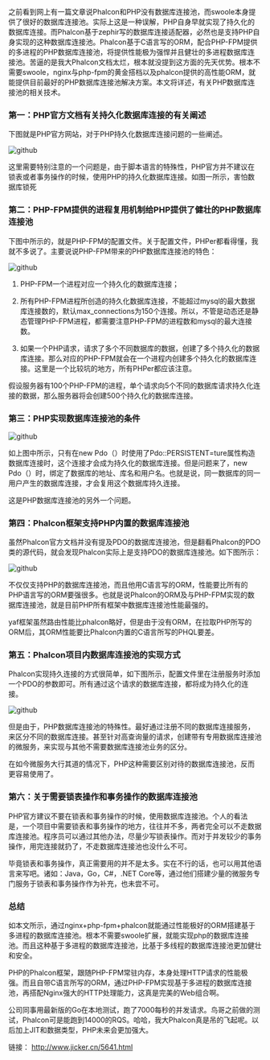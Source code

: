 之前看到网上有一篇文章说Phalcon和PHP没有数据库连接池，而swoole本身提供了很好的数据库连接池。实际上这是一种误解，PHP自身早就实现了持久化的数据库连接。而Phalcon基于zephir写的数据库连接适配器，必然也是支持PHP自身实现的这种数据库连接池。Phalcon基于C语言写的ORM，配合PHP-FPM提供的多进程的PHP数据库连接池，将提供性能极为强悍并且健壮的多进程数据库连接池。苦逼的是我大Phalcon文档太烂，根本就没提到这方面的先天优势。根本不需要swoole，nginx与php-fpm的黄金搭档以及phalcon提供的高性能ORM，就能提供目前最好的PHP数据库连接池解决方案。本文将详述，有关PHP数据库连接池的相关技术。

### 第一：PHP官方文档有关持久化数据库连接的有关阐述

下图就是PHP官方网站，对于PHP持久化数据库连接问题的一些阐述。

![github](https://github.com/fupengfei058/article-collection/blob/master/doc/e1.png)

这里需要特别注意的一个问题是，由于脚本语言的特殊性，PHP官方并不建议在锁表或者事务操作的时候，使用PHP的持久化数据库连接。如图一所示，害怕数据库锁死

### 第二：PHP-FPM提供的进程复用机制给PHP提供了健壮的PHP数据库连接池

下图中所示的，就是PHP-FPM的配置文件。关于配置文件，PHPer都看得懂，我就不多说了。主要说说PHP-FPM带来的PHP数据库连接池的特色：

![github](https://github.com/fupengfei058/article-collection/blob/master/doc/e2.png)

1. PHP-FPM一个进程对应一个持久化的数据库连接；

2. 所有PHP-FPM进程所创造的持久化数据库连接，不能超过mysql的最大数据库连接数的，默认max_connections为150个连接。所以，不管是动态还是静态管理PHP-FPM进程，都需要注意PHP-FPM的进程数和mysql的最大连接数。

3. 如果一个PHP请求，请求了多个不同数据库的数据，创建了多个持久化的数据库连接。那么对应的PHP-FPM就会在一个进程内创建多个持久化的数据库连接。这里是一个比较坑的地方，所有PHPer都应该注意。

假设服务器有100个PHP-FPM的进程，单个请求向5个不同的数据库请求持久化连接的数据，那么服务器将会创建500个持久化的数据库连接。

### 第三：PHP实现数据库连接池的条件

![github](https://github.com/fupengfei058/article-collection/blob/master/doc/e3.png)

如上图中所示，只有在new Pdo（）时使用了Pdo::PERSISTENT=ture属性构造数据库连接时，这个连接才会成为持久化的数据库连接。但是问题来了，new Pdo（）时，绑定了数据库的地址、库名和用户名。也就是说，同一数据库的同一用户产生的数据库连接，才会复用这个数据库持久连接。

这是PHP数据库连接池的另外一个问题。

### 第四：Phalcon框架支持PHP内置的数据库连接池

虽然Phalcon官方文档并没有提及PDO的数据库连接池，但是翻看Phalcon的PDO类的源代码，就会发现Phalcon实际上是支持PDO的数据库连接池。如下图所示：

![github](https://github.com/fupengfei058/article-collection/blob/master/doc/e4.png)

不仅仅支持PHP的数据库连接池，而且他用C语言写的ORM，性能要比所有的PHP语言写的ORM要强很多。也就是说Phalcon的ORM及与PHP-FPM实现的数据库连接池，就是目前PHP所有框架中数据库连接池性能最强的。

yaf框架虽然路由性能比phalcon略好，但是由于没有ORM，在拉取PHP所写的ORM后，其ORM性能要比Phalcon内置的C语言所写的PHQL要差。

### 第五：Phalcon项目内数据库连接池的实现方式

Phalcon实现持久连接的方式很简单，如下图所示，配置文件里在注册服务时添加一个PDO的参数即可。所有通过这个请求的数据库连接，都将成为持久化的连接。

![github](https://github.com/fupengfei058/article-collection/blob/master/doc/e5.png)

但是由于，PHP数据库连接池的特殊性。最好通过注册不同的数据库连接服务，来区分不同的数据库连接。甚至针对高查询量的请求，创建带有专用数据库连接池的微服务，来实现与其他不需要数据库连接池业务的区分。

在如今微服务大行其道的情况下，PHP这种需要区别对待的数据库连接池，反而更容易使用了。

### 第六：关于需要锁表操作和事务操作的数据库连接池

PHP官方建议不要在锁表和事务操作的时候，使用数据库连接池。个人的看法是，一个项目中需要锁表和事务操作的地方，往往并不多，两者完全可以不走数据库连接池。程序员可以通过其他办法，尽量少写锁表操作。而对于并发较少的事务操作，用完连接就扔了，不走数据库连接池也没什么不可。

毕竟锁表和事务操作，真正需要用的并不是太多。实在不行的话，也可以用其他语言来写吧。诸如：Java，Go，C#，.NET Core等，通过他们搭建少量的微服务专门服务于锁表和事务操作作为补充，也未尝不可。

### 总结

如本文所示，通过nginx+php-fpm+phalcon就能通过性能极好的ORM搭建基于多进程的数据库连接池。根本不需要swoole扩展，就能实现php的数据库连接池。而且这种基于多进程的数据库连接池，比基于多线程的数据库连接池更加健壮和安全。

PHP的Phalcon框架，跟随PHP-FPM常驻内存，本身处理HTTP请求的性能极强。而且自带C语言所写的ORM，通过PHP-FPM实现基于多进程的数据库连接池，再搭配Nginx强大的HTTP处理能力，这真是完美的Web组合啊。

公司同事用最新版的Go在本地测试，跑了7000每秒的并发请求。鸟哥之前做的测试，Phalcon可是能跑到14000的RQS。哈哈，我大Phalcon真是吊的飞起呢。以后加上JIT和数据类型，PHP未来会更加强大。

链接：
http://www.jicker.cn/5641.html
